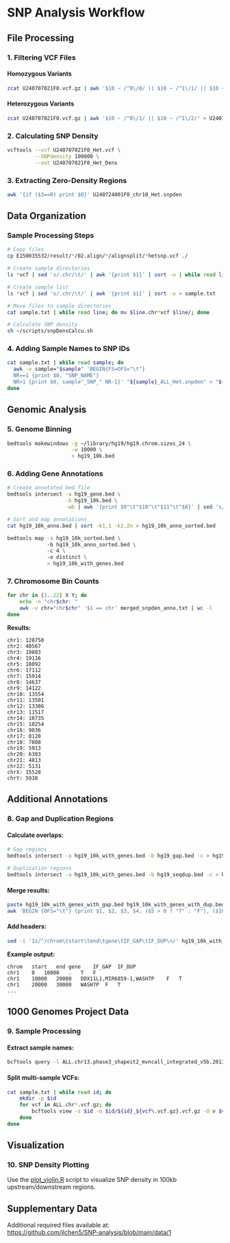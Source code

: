 # SNP Analysis Workflow

## File Processing

### 1. Filtering VCF Files

#### Homozygous Variants
```bash
zcat U240707021F0.vcf.gz | awk '$10 ~ /^0\/0/ || $10 ~ /^1\/1/ || $10 ~ /^2\/2/' > U240707021F0_Hom.vcf
```

#### Heterozygous Variants
```bash
zcat U240707021F0.vcf.gz | awk '$10 ~ /^0\/1/ || $10 ~ /^1\/2/' > U240707021F0_Het.vcf
```

### 2. Calculating SNP Density
```bash
vcftools --vcf U240707021F0_Het.vcf \
         --SNPdensity 100000 \
         --out U240707021F0_Het_Dens
```

### 3. Extracting Zero-Density Regions
```bash
awk '{if ($3==0) print $0}' U240724001F0_chr10_Het.snpden
```

## Data Organization

### Sample Processing Steps
```bash
# Copy files
cp E150035532/result/*/02.align/*/alignsplit/*hetsnp.vcf ./

# Create sample directories
ls *vcf | sed 's/.chr/\t/' | awk '{print $1}' | sort -u | while read line; do mkdir -p $line; done

# Create sample list
ls *vcf | sed 's/.chr/\t/' | awk '{print $1}' | sort -u > sample.txt

# Move files to sample directories
cat sample.txt | while read line; do mv $line.chr*vcf $line/; done

# Calculate SNP density
sh ~/scripts/snpDensCalcu.sh
```

### 4. Adding Sample Names to SNP IDs
```bash
cat sample.txt | while read sample; do
  awk -v sample="$sample" 'BEGIN{FS=OFS="\t"} 
  NR==1 {print $0, "SNP_NAME"} 
  NR>1 {print $0, sample"_SNP_" NR-1}' "${sample}_ALL_Het.snpden" > "${sample}_ALL_Het_2.snpden"
done
```

## Genomic Analysis

### 5. Genome Binning
```bash
bedtools makewindows -g ~/library/hg19/hg19.chrom.sizes_24 \
                     -w 10000 \
                     > hg19_10k.bed
```

### 6. Adding Gene Annotations
```bash
# Create annotated bed file
bedtools intersect -a hg19_gene.bed \
                   -b hg19_10k.bed \
                   -wb | awk '{print $9"\t"$10"\t"$11"\t"$8}' | sed 's/"//g' > hg19_10k_anno.bed

# Sort and map annotations
cat hg19_10k_anno.bed | sort -k1,1 -k2,2n > hg19_10k_anno_sorted.bed

bedtools map -a hg19_10k_sorted.bed \ 
             -b hg19_10k_anno_sorted.bed \ 
             -c 4 \ 
             -o distinct \ 
             > hg19_10k_with_genes.bed
```

### 7. Chromosome Bin Counts
```bash
for chr in {1..22} X Y; do
    echo -n "chr$chr: "
    awk -v chr="chr$chr" '$1 == chr' merged_snpden_anno.txt | wc -l
done
```

**Results:**
```
chr1: 128750
chr2: 40567
chr3: 19803
chr4: 19116
chr5: 18092
chr6: 17112
chr7: 15914
chr8: 14637
chr9: 14122
chr10: 13554
chr11: 13501
chr12: 13386
chr13: 11517
chr14: 10735
chr15: 10254
chr16: 9036
chr17: 8120
chr18: 7808
chr19: 5913
chr20: 6303
chr21: 4813
chr22: 5131
chrX: 15528
chrY: 5938
```

## Additional Annotations

### 8. Gap and Duplication Regions

#### Calculate overlaps:
```bash
# Gap regions
bedtools intersect -a hg19_10k_with_genes.bed -b hg19_gap.bed -c > hg19_10k_with_genes_with_gap.bed

# Duplication regions
bedtools intersect -a hg19_10k_with_genes.bed -b hg19_seqdup.bed -c > hg19_10k_with_genes_with_dup.bed
```

#### Merge results:
```bash
paste hg19_10k_with_genes_with_gap.bed hg19_10k_with_genes_with_dup.bed | \
awk 'BEGIN {OFS="\t"} {print $1, $2, $3, $4, ($5 > 0 ? "T" : "F"), ($10 > 0 ? "T" : "F")}' > hg19_10k_with_genes_with_gap_dup.bed
```

#### Add headers:
```bash
sed -i '1s/^/chrom\tstart\tend\tgene\tIF_GAP\tIF_DUP\n/' hg19_10k_with_genes_with_gap_dup.bed
```

**Example output:**
```
chrom	start	end	gene	IF_GAP	IF_DUP
chr1	0	10000	.	T	F
chr1	10000	20000	DDX11L1,MIR6859-1,WASH7P	F	T
chr1	20000	30000	WASH7P	F	T
...
```

## 1000 Genomes Project Data

### 9. Sample Processing

#### Extract sample names:
```bash
bcftools query -l ALL.chr13.phase3_shapeit2_mvncall_integrated_v5b.20130502.genotypes.vcf.gz > sample.txt
```

#### Split multi-sample VCFs:
```bash
cat sample.txt | while read id; do
    mkdir -p $id
    for vcf in ALL.chr*.vcf.gz; do
        bcftools view -s $id -o $id/${id}_${vcf%.vcf.gz}.vcf.gz -O v $vcf
    done
done
```

## Visualization

### 10. SNP Density Plotting

Use the [plot_violin.R](https://github.com/jlchen5/SNP-analysis/blob/main/plot_violin.R) script to visualize SNP density in 100kb upstream/downstream regions.

## Supplementary Data

Additional required files available at:  
https://github.com/jlchen5/SNP-analysis/blob/main/data/1
